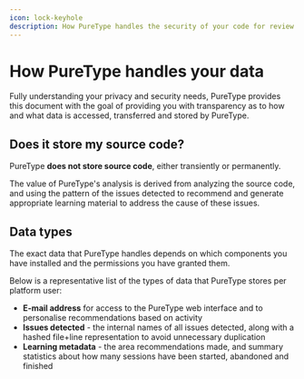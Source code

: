 ```yaml
---
icon: lock-keyhole
description: How PureType handles the security of your code for review
---
```


# How PureType handles your data

Fully understanding your privacy and security needs, PureType provides this document with the goal of providing you with transparency as to how and what data is accessed, transferred and stored by PureType.

## Does it store my source code?

PureType **does not store source code**, either transiently or permanently.

The value of PureType's analysis is derived from analyzing the source code, and using the pattern of the issues detected to recommend and generate appropriate learning material to address the cause of these issues.

## Data types

The exact data that PureType handles depends on which components you have installed and the permissions you have granted them.

Below is a representative list of the types of data that PureType stores per platform user:

* **E-mail address** for access to the PureType web interface and to personalise recommendations based on activity
* **Issues detected** - the internal names of all issues detected, along with a hashed file+line representation to avoid unnecessary duplication
* **Learning metadata** - the area recommendations made, and summary statistics about how many sessions have been started, abandoned and finished
